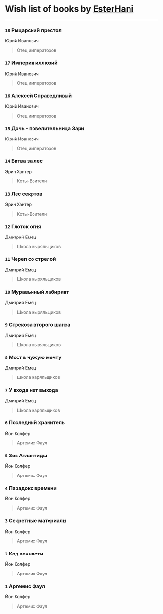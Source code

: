 # Wish list of books by [EsterHani](http://vk.com/id30558181)
---

### `18` Рыцарский престол
Юрий Иванович
> Отец императоров

### `17` Империя иллюзий
Юрий Иванович
> Отец императоров

### `16` Алексей Справедливый
Юрий Иванович
> Отец императоров

### `15` Дочь - повелительница Зари
Юрий Иванович
> Отец императоров

### `14` Битва за лес
Эрин Хантер
> Коты-Воители

### `13` Лес секртов
Эрин Хантер
> Коты-Воители

### `12` Глоток огня
Дмитрий Емец
> Школа ныряльщиков

### `11` Череп со стрелой
Дмитрий Емец
> Школа ныряльщиков

### `10` Муравьиный лабиринт
Дмитрий Емец
> Школа ныряльщиков

### `9` Стрекоза второго шанса
Дмитрий Емец
> Школа ныряльщиков

### `8` Мост в чужую мечту
Дмитрий Емец
> Школа наряльщиков

### `7` У входа нет выхода
Дмитрий Емец
> Школа наряльщиков

### `6` Последний хранитель
Йон Колфер
> Артемис Фаул

### `5` Зов Атлантиды
Йон Колфер
> Артемис Фаул

### `4` Парадокс времени
Йон Колфер
> Артемис Фаул

### `3` Секретные материалы
Йон Колфер
> Артемис Фаул

### `2` Код вечности
Йон Колфер
> Артемис Фаул

### `1` Артемис Фаул
Йон Колфер
> Артемис Фаул

